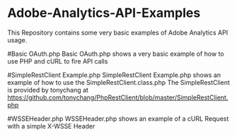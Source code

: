 # Adobe-Analytics-API-Examples
This Repository contains some very basic examples of Adobe Analytics API usage.

#Basic OAuth.php
Basic OAuth.php shows a very basic example of how to use PHP and cURL to fire API calls

#SimpleRestClient Example.php
SimpleRestClient Example.php shows an example of how to use the SimpleRestClient.class.php
The SimpleRestClient is provided by tonychang at https://github.com/tonychang/PhpRestClient/blob/master/SimpleRestClient.php

#WSSEHeader.php
WSSEHeader.php shows an example of a cURL Request with a simple X-WSSE Header
